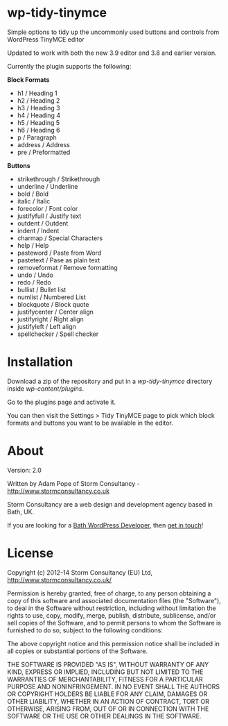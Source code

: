 wp-tidy-tinymce
=========================

Simple options to tidy up the uncommonly used buttons and controls from WordPress TinyMCE editor

Updated to work with both the new 3.9 editor and 3.8 and earlier version.


Currently the plugin supports the following:

**Block Formats**

- h1 / Heading 1
- h2 / Heading 2
- h3 / Heading 3
- h4 / Heading 4
- h5 / Heading 5
- h6 / Heading 6
- p / Paragraph
- address / Address
- pre / Preformatted

**Buttons**

- strikethrough / Strikethrough
- underline / Underline
- bold / Bold
- italic / Italic
- forecolor / Font color
- justifyfull / Justify text
- outdent / Outdent
- indent / Indent
- charmap / Special Characters
- help / Help
- pasteword / Paste from Word
- pastetext / Pase as plain text
- removeformat / Remove formatting
- undo / Undo
- redo / Redo
- bullist / Bullet list
- numlist / Numbered List
- blockquote / Block quote
- justifycenter / Center align
- justifyright / Right align
- justifyleft / Left align
- spellchecker / Spell checker

Installation
============

Download a zip of the repository and put in a *wp-tidy-tinymce* directory inside
*wp-content/plugins*.

Go to the plugins page and activate it.

You can then visit the Settings > Tidy TinyMCE page to pick which block formats and buttons you want to be available in the editor.

About
=====

Version: 2.0

Written by Adam Pope of Storm Consultancy - <http://www.stormconsultancy.co.uk>

Storm Consultancy are a web design and development agency based in Bath, UK.

If you are looking for a [Bath WordPress Developer](http://www.stormconsultancy.co.uk/services/bath-wordpress-developers), then [get in touch](http://www.stormconsultancy.co.uk/contact)!

License
=======

Copyright (c) 2012-14 Storm Consultancy (EU) Ltd,
<http://www.stormconsultancy.co.uk/>

Permission is hereby granted, free of charge, to any person obtaining
a copy of this software and associated documentation files (the
"Software"), to deal in the Software without restriction, including
without limitation the rights to use, copy, modify, merge, publish,
distribute, sublicense, and/or sell copies of the Software, and to
permit persons to whom the Software is furnished to do so, subject to
the following conditions:

The above copyright notice and this permission notice shall be
included in all copies or substantial portions of the Software.

THE SOFTWARE IS PROVIDED "AS IS", WITHOUT WARRANTY OF ANY KIND,
EXPRESS OR IMPLIED, INCLUDING BUT NOT LIMITED TO THE WARRANTIES OF
MERCHANTABILITY, FITNESS FOR A PARTICULAR PURPOSE AND
NONINFRINGEMENT. IN NO EVENT SHALL THE AUTHORS OR COPYRIGHT HOLDERS BE
LIABLE FOR ANY CLAIM, DAMAGES OR OTHER LIABILITY, WHETHER IN AN ACTION
OF CONTRACT, TORT OR OTHERWISE, ARISING FROM, OUT OF OR IN CONNECTION
WITH THE SOFTWARE OR THE USE OR OTHER DEALINGS IN THE SOFTWARE.
